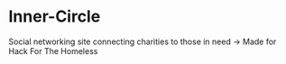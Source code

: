 # Inner-Circle
Social networking site connecting charities to those in need -> Made for Hack For The Homeless

